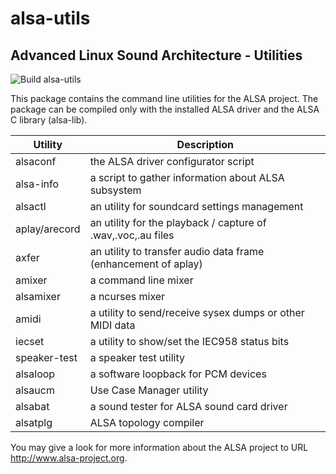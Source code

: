 # alsa-utils
## Advanced Linux Sound Architecture - Utilities

![Build alsa-utils](https://github.com/alsa-project/alsa-utils/workflows/Build%20alsa-utils/badge.svg?branch=master)

This package contains the command line utilities for the ALSA project.
The package can be compiled only with the installed ALSA driver and
the ALSA C library (alsa-lib).

Utility         | Description
----------------|----------------------------------------------------
alsaconf	| the ALSA driver configurator script
alsa-info       | a script to gather information about ALSA subsystem
alsactl		| an utility for soundcard settings management
aplay/arecord	| an utility for the playback / capture of .wav,.voc,.au files
axfer		| an utility to transfer audio data frame (enhancement of aplay)
amixer		| a command line mixer
alsamixer	| a ncurses mixer
amidi		| a utility to send/receive sysex dumps or other MIDI data
iecset		| a utility to show/set the IEC958 status bits
speaker-test    | a speaker test utility
alsaloop        | a software loopback for PCM devices
alsaucm         | Use Case Manager utility
alsabat         | a sound tester for ALSA sound card driver
alsatplg        | ALSA topology compiler

You may give a look for more information about the ALSA project to URL
http://www.alsa-project.org.
